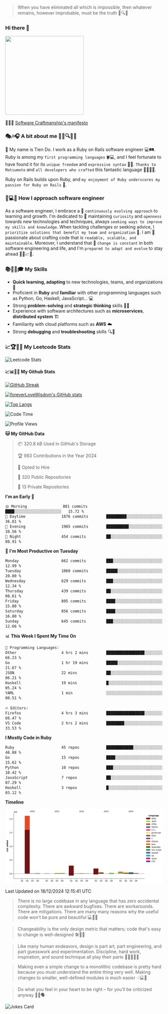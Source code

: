 > When you have eliminated all which is impossible, then whatever remains, however improbable, must be the truth 🤔🔍💡
### Hi there 👋

<!--
**foreverLoveWisdom/foreverLoveWisdom** is a ✨ _special_ ✨ repository because its `README.md` (this file) appears on your GitHub profile.

Here are some ideas to get you started:

- 🔭 I’m currently working on ...
- 🌱 I’m currently learning ...
- 👯 I’m looking to collaborate on ...
- 🤔 I’m looking for help with ...
- 💬 Ask me about ...
- 📫 How to reach me: ...
- 😄 Pronouns: ...
- ⚡ Fun fact: ...
-->

<img src="https://codecondo.com/wp-content/uploads/2017/09/railslogo.png" width="250" height="250">

 📜🔨🌟 [Software Craftmanship's manifesto](http://manifesto.softwarecraftsmanship.org/)

### 🎭🎶🎧 A bit about me 🕵️‍♀️🔍🕵️‍♂️
👋 My name is Tien Do. I work as a Ruby on Rails software engineer 💻🛤️. Ruby is among my `first programming languages` 🍀💻, and I feel fortunate to have found it for its `unique freedom` and `expressive syntax` 🤗💬. `Thanks to Matsumoto` and `all developers who crafted` this fantastic language 🙏👨‍💻🌟.

Ruby on Rails builds upon Ruby, and `my enjoyment of Ruby underscores my passion for Ruby on Rails` 🤩.

### 🤔💻🔨 How I approach software engineer
As a software engineer, I embrace a 🔄 `continuously evolving approach` to learning and growth. I'm dedicated to 🤔 maintaining `curiosity` and `openness` towards new technologies and techniques, always `seeking ways to improve my skills and knowledge`. When tackling challenges or seeking advice, I `prioritize solutions that benefit my team and organization` 👥. I am 🎉 passionate about crafting code that is `readable, scalable, and maintainable`. Moreover, I understand that 🌊 `change is constant` in both software engineering and life, and I'm `prepared to adapt and evolve` to stay ahead 🏃‍♂️📈🔄.

### 📚🧑‍💻🎓 My Skills
- **Quick learning, adapting** to new technologies, teams, and organizations 🚀
- Proficient in **Ruby** and **familiar** with other programming languages such as Python, Go, Haskell, JavaScript... 💻
- Strong **problem-solving** and **strategic thinking** skills 🤔💡
- Experience with software architectures such as **microservices**, **distributed system** 🏗️
- Familiarity with cloud platforms such as **AWS** ☁️ 
- Strong **debugging** and **troubleshooting** skills 🔍🐞


### 📈🏆🧑‍💻 My Leetcode Stats
![Leetcode Stats](https://leetcard.jacoblin.cool/foreverLoveWisdom)

#### 📈📊👨‍💻  My Github Stats

[![GitHub Streak](https://github-readme-streak-stats.herokuapp.com/?user=foreverLoveWisdom&theme=dracula)](https://git.io/streak-stats)
&nbsp;
&nbsp;

[![foreverLoveWisdom's GitHub stats](https://github-readme-stats.vercel.app/api?username=foreverLoveWisdom&show_icons=true&theme=react&count_private=true)](https://github.com/anuraghazra/github-readme-stats)

[![Top Langs](https://github-readme-stats.vercel.app/api/top-langs/?username=foreverLoveWisdom&show_icons=true&theme=vue-dark)](https://github.com/anuraghazra/github-readme-stats)

<!--START_SECTION:waka-->
![Code Time](http://img.shields.io/badge/Code%20Time-3%2C326%20hrs%203%20mins-blue)

![Profile Views](http://img.shields.io/badge/Profile%20Views-0-blue)

**🐱 My GitHub Data** 

> 📦 320.8 kB Used in GitHub's Storage 
 > 
> 🏆 983 Contributions in the Year 2024
 > 
> 💼 Opted to Hire
 > 
> 📜 320 Public Repositories 
 > 
> 🔑 13 Private Repositories 
 > 
**I'm an Early 🐤** 

```text
🌞 Morning                801 commits         ████░░░░░░░░░░░░░░░░░░░░░   15.72 % 
🌆 Daytime                1876 commits        █████████░░░░░░░░░░░░░░░░   36.81 % 
🌃 Evening                1965 commits        ██████████░░░░░░░░░░░░░░░   38.56 % 
🌙 Night                  454 commits         ██░░░░░░░░░░░░░░░░░░░░░░░   08.91 % 
```
📅 **I'm Most Productive on Tuesday** 

```text
Monday                   662 commits         ███░░░░░░░░░░░░░░░░░░░░░░   12.99 % 
Tuesday                  1060 commits        █████░░░░░░░░░░░░░░░░░░░░   20.80 % 
Wednesday                629 commits         ███░░░░░░░░░░░░░░░░░░░░░░   12.34 % 
Thursday                 439 commits         ██░░░░░░░░░░░░░░░░░░░░░░░   08.61 % 
Friday                   805 commits         ████░░░░░░░░░░░░░░░░░░░░░   15.80 % 
Saturday                 856 commits         ████░░░░░░░░░░░░░░░░░░░░░   16.80 % 
Sunday                   645 commits         ███░░░░░░░░░░░░░░░░░░░░░░   12.66 % 
```


📊 **This Week I Spent My Time On** 

```text
💬 Programming Languages: 
Other                    4 hrs 2 mins        █████████████████░░░░░░░░   66.23 % 
Go                       1 hr 19 mins        █████░░░░░░░░░░░░░░░░░░░░   21.67 % 
JSON                     22 mins             ██░░░░░░░░░░░░░░░░░░░░░░░   06.21 % 
Haskell                  19 mins             █░░░░░░░░░░░░░░░░░░░░░░░░   05.24 % 
YAML                     1 min               ░░░░░░░░░░░░░░░░░░░░░░░░░   00.51 % 

🔥 Editors: 
Firefox                  4 hrs 3 mins        █████████████████░░░░░░░░   66.47 % 
VS Code                  2 hrs 2 mins        ████████░░░░░░░░░░░░░░░░░   33.53 % 
```

**I Mostly Code in Ruby** 

```text
Ruby                     45 repos            ████████████░░░░░░░░░░░░░   46.88 % 
Go                       15 repos            ████░░░░░░░░░░░░░░░░░░░░░   15.62 % 
Python                   10 repos            ███░░░░░░░░░░░░░░░░░░░░░░   10.42 % 
JavaScript               7 repos             ██░░░░░░░░░░░░░░░░░░░░░░░   07.29 % 
Haskell                  3 repos             █░░░░░░░░░░░░░░░░░░░░░░░░   03.12 % 
```



**Timeline**

![Lines of Code chart](https://raw.githubusercontent.com/foreverLoveWisdom/foreverLoveWisdom/main/assets/bar_graph.png)


 Last Updated on 18/12/2024 12:15:41 UTC
<!--END_SECTION:waka-->


> There is no large codebase in any language that has zero accidental complexity. There are awkward bugfixes. There are workarounds. There are mitigations.
> There are many many reasons why the useful code won't be pure and beautiful 💻🐞🤔

> Changeability is the only design metric that matters; code that's easy to change is well-designed 🛠️🔄🎨

> Like many human endeavors, design is part art, part engineering, and part guesswork and experimentation. Discipline, hard work, inspiration, and sound technique all play their parts 🎨🧑‍💻🔬🧪

> Mak­ing even a sim­ple change to a mono­lith­ic code­base is pret­ty hard because you must under­stand the entire thing very well. Mak­ing changes to small­er, well-defined mod­ules is much easier 💡💻🤔
 
 > Do what you feel in your heart to be right – for you’ll be criticized anyway 💖🙏🗣️ 
 
![Jokes Card](https://readme-jokes.vercel.app/api)
